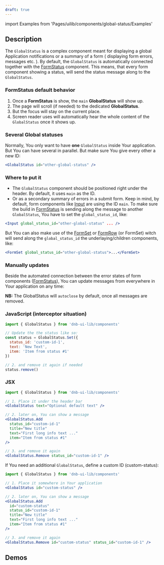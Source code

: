 ```yaml
---
draft: true
---
```


import Examples from 'Pages/uilib/components/global-status/Examples'

## Description

The `GlobalStatus` is a complex component meant for displaying a global Application notifications or a summary of a form ( displaying form errors, messages etc. ).
By default, the `GlobalStatus` is automatically connected together with the [FormStatus](/uilib/components/form-status) component. This means, that every form component showing a status, will send the status message along to the `GlobalStatus`.

### FormStatus default behavior

1. Once a **FormStatus** is show, the `main` **GlobalStatus** will show up.
1. The page will scroll (if needed) to the dedicated **GlobalStatus**.
1. But the focus will stay on the current place.
1. Screen reader uses will automatically hear the whole content of the `GlobalStatus` once it shows up.

### Several Global statuses

Normally, You only want to have **one** `GlobalStatus` inside Your application. But You can have several in parallel. But make sure You give every other a new ID:

```jsx
<GlobalStatus id="other-global-status" />
```

### Where to put it

- The `GlobalStatus` component should be positioned right under the header. By default, it uses `main` as the ID.
- Or as a secondary summary of errors in a submit form. Keep in mind, by default, form components like [Input](/uilib/components/input) are using the ID `main`. To make sure the build in [FormStatus](/uilib/components/form-status) is sending along the message to another `GlobalStatus`, You have to set the `global_status_id`, like:

```jsx
<Input global_status_id="other-global-status" ... />
```

But You can also make use of the [FormSet](/uilib/components/form-set) or [FormRow](/uilib/components/form-row) (or FormSet) witch will send along the `global_status_id` the underlaying/children components, like:

```jsx
<FormSet global_status_id="other-global-status">...</FormSet>
```

### Manually updates

Beside the automated connection between the error states of form components ([FormStatus](/uilib/components/form-status)), You can update messages from everywhere in Your application on any time:

**NB:** The GlobalStatus will `autoclose` by default, once all messages are removed.

### JavaScript (interceptor situation)

```js
import { GlobalStatus } from 'dnb-ui-lib/components'

// Update the the status like so:
const status = GlobalStatus.Set({
  status_id: 'custom-id-1',
  text: 'New Text',
  item: 'Item from status #1'
})

// 2. and remove it again if needed
status.remove()
```

### JSX

```jsx
import { GlobalStatus } from 'dnb-ui-lib/components'

// 1. Place it under the header bar
<GlobalStatus text="Optional default text" />

// 2. later on, You can show a message
<GlobalStatus.Add
  status_id="custom-id-1"
  title="New title"
  text="First long info text ..."
  item="Item from status #1"
/>

// 3. and remove it again
<GlobalStatus.Remove status_id="custom-id-1" />
```

If You need an additional `GlobalStatus`, define a custom ID (custom-status):

```jsx
import { GlobalStatus } from 'dnb-ui-lib/components'

// 1. Place it somewhere in Your application
<GlobalStatus id="custom-status" />

// 2. later on, You can show a message
<GlobalStatus.Add
  id="custom-status"
  status_id="custom-id-1"
  title="New title"
  text="First long info text ..."
  item="Item from status #1"
/>

// 3. and remove it again
<GlobalStatus.Remove id="custom-status" status_id="custom-id-1" />
```

## Demos

<Examples />
